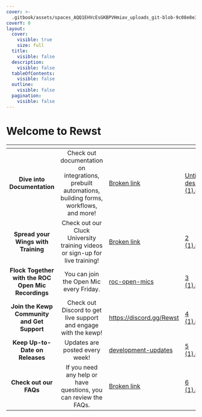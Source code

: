 ```yaml
---
cover: >-
  .gitbook/assets/spaces_AQQ1EHVcEsGKBPVHmiav_uploads_git-blob-9c08e8e315c61e3cf16cf11cc83f8a9b3468c7bd_rewst-header-new-size-test-1.webp
coverY: 0
layout:
  cover:
    visible: true
    size: full
  title:
    visible: false
  description:
    visible: false
  tableOfContents:
    visible: false
  outline:
    visible: false
  pagination:
    visible: false
---
```


# Welcome to Rewst

<table data-view="cards" data-full-width="true"><thead><tr><th align="center"></th><th align="center"></th><th data-hidden data-card-target data-type="content-ref"></th><th data-hidden data-card-cover data-type="files"></th></tr></thead><tbody><tr><td align="center"><strong>Dive into Documentation</strong></td><td align="center">Check out documentation on integrations, prebuilt automations, building forms, workflows, and more!</td><td><a href="broken-reference">Broken link</a></td><td><a href=".gitbook/assets/Untitled design (1).png">Untitled design (1).png</a></td></tr><tr><td align="center"><strong>Spread your Wings with Training</strong></td><td align="center">Check out our Cluck University training videos or sign-up for live training!</td><td><a href="broken-reference">Broken link</a></td><td><a href=".gitbook/assets/2 (1).png">2 (1).png</a></td></tr><tr><td align="center"><strong>Flock Together with the ROC Open Mic Recordings</strong></td><td align="center">You can join the Open Mic every Friday.</td><td><a href="updates/roc-open-mics/">roc-open-mics</a></td><td><a href=".gitbook/assets/3 (1).png">3 (1).png</a></td></tr><tr><td align="center"><strong>Join the Kewp Community and Get Support</strong></td><td align="center">Check out Discord to get live support and engage with the kewp!</td><td><a href="https://discord.gg/Rewst">https://discord.gg/Rewst</a></td><td><a href=".gitbook/assets/4 (1).png">4 (1).png</a></td></tr><tr><td align="center"><strong>Keep Up-to-Date on Releases</strong></td><td align="center">Updates are posted every week!</td><td><a href="updates/development-updates/">development-updates</a></td><td><a href=".gitbook/assets/5 (1).png">5 (1).png</a></td></tr><tr><td align="center"><strong>Check out our FAQs</strong></td><td align="center">If you need any help or have questions, you can review the FAQs.</td><td><a href="broken-reference">Broken link</a></td><td><a href=".gitbook/assets/6 (1).png">6 (1).png</a></td></tr></tbody></table>
